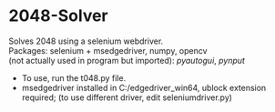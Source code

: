 # 2048-Solver
Solves 2048 using a selenium webdriver. \
Packages: selenium + msedgedriver, numpy, opencv \
(not actually used in program but imported): *pyautogui*, *pynput* 
* To use, run the t048.py file.
* msedgedriver installed in C:/edgedriver_win64, ublock extension required; (to use different driver, edit seleniumdriver.py)
